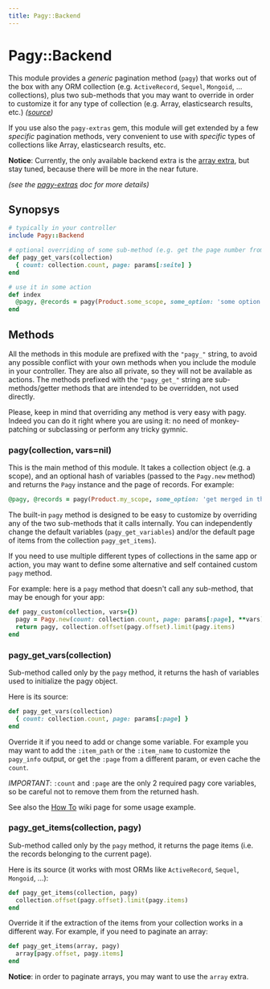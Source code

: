 ```yaml
---
title: Pagy::Backend
---
```


# Pagy::Backend

This module provides a _generic_ pagination method (`pagy`) that works out of the box with any ORM collection (e.g. `ActiveRecord`, `Sequel`, `Mongoid`, ... collections), plus two sub-methods that you may want to override in order to customize it for any type of collection (e.g. Array, elasticsearch results, etc.) _([source](https://github.com/ddnexus/pagy/blob/master/lib/pagy/backend.rb))_

If you use also the `pagy-extras` gem, this module will get extended by a few _specific_ pagination methods, very convenient to use with _specific_ types of collections like Array, elasticsearch results, etc.

__Notice__: Currently, the only available backend extra is the [array extra](../pagy-extras/array.md), but stay tuned, because there will be more in the near future.

_(see the [pagy-extras](../pagy-extras.md) doc for more details)_


## Synopsys

```ruby
# typically in your controller
include Pagy::Backend

# optional overriding of some sub-method (e.g. get the page number from the :seite param)
def pagy_get_vars(collection)
  { count: collection.count, page: params[:seite] } 
end

# use it in some action
def index
  @pagy, @records = pagy(Product.some_scope, some_option: 'some option for this instance')
end
```

## Methods

All the methods in this module are prefixed with the `"pagy_"` string, to avoid any possible conflict with your own methods when you include the module in your controller. They are also all private, so they will not be available as actions. The methods prefixed with the `"pagy_get_"` string are sub-methods/getter methods that are intended to be overridden, not used directly.

Please, keep in mind that overriding any method is very easy with pagy. Indeed you can do it right where you are using it: no need of monkey-patching or subclassing or perform any tricky gymnic.


### pagy(collection, vars=nil)

This is the main method of this module. It takes a collection object (e.g. a scope), and an optional hash of variables (passed to the `Pagy.new` method) and returns the `Pagy` instance and the page of records. For example:
```ruby
@pagy, @records = pagy(Product.my_scope, some_option: 'get merged in the pagy object')
```
The built-in `pagy` method is designed to be easy to customize by overriding any of the two sub-methods that it calls internally. You can independently change the default variables (`pagy_get_variables`) and/or the default page of items from the collection `pagy_get_items`).

If you need to use multiple different types of collections in the same app or action, you may want to define some alternative and self contained custom `pagy` method.

For example: here is a `pagy` method that doesn't call any sub-method, that may be enough for your app:
```ruby
def pagy_custom(collection, vars={})
  pagy = Pagy.new(count: collection.count, page: params[:page], **vars)
  return pagy, collection.offset(pagy.offset).limit(pagy.items)
end
```

### pagy_get_vars(collection)

Sub-method called only by the `pagy` method, it returns the hash of variables used to initialize the pagy object.

Here is its source:

```ruby
def pagy_get_vars(collection)
  { count: collection.count, page: params[:page] }
end
```
Override it if you need to add or change some variable. For example you may want to add the `:item_path` or the `:item_name` to customize the `pagy_info` output, or get the `:page` from a different param, or even cache the `count`.

_IMPORTANT_: `:count` and `:page` are the only 2 required pagy core variables, so be careful not to remove them from the returned hash.

See also the [How To](../how-to.md) wiki page for some usage example.


### pagy_get_items(collection, pagy)

Sub-method called only by the `pagy` method, it returns the page items (i.e. the records belonging to the current page).

 Here is its source (it works with most ORMs like `ActiveRecord`, `Sequel`, `Mongoid`, ...):

```ruby
def pagy_get_items(collection, pagy)
  collection.offset(pagy.offset).limit(pagy.items)
end
```
Override it if the extraction of the items from your collection works in a different way. For example, if you need to paginate an array:

```ruby
def pagy_get_items(array, pagy)
  array[pagy.offset, pagy.items]
end
```
__Notice__: in order to paginate arrays, you may want to use the `array` extra.
